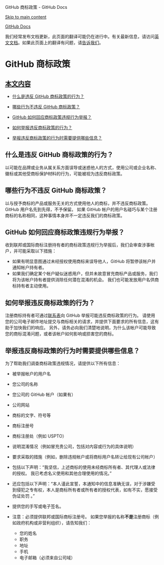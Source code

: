 GitHub 商标政策 - GitHub Docs

[Skip to main content](#main-content)

[](/cn)[GitHub Docs](/cn)

我们经常发布文档更新，此页面的翻译可能仍在进行中。有关最新信息，请访问[英文文档](/en)。如果此页面上的翻译有问题，请[告诉我们](https://github.com/contact?form[subject]=translation%20issue%20on%20docs.github.com&form[comments]=)。

GitHub 商标政策
==========

[本文内容](/site-policy/content-removal-policies/github-trademark-policy#in-this-article)
----------

* [什么是违反 GitHub 商标政策的行为？](#what-is-a-github-trademark-policy-violation)

* [哪些行为不违反 GitHub 商标政策？](#what-is-not-a-github-trademark-policy-violation)

* [GitHub 如何回应商标政策违规行为举报？](#how-does-github-respond-to-reported-trademark-policy-violations)

* [如何举报违反商标政策的行为？](#how-do-i-report-a-trademark-policy-violation)

* [举报违反商标政策的行为时需要提供哪些信息？](#what-information-is-required-when-reporting-trademark-policy-violations)

[](#what-is-a-github-trademark-policy-violation)什么是违反 GitHub 商标政策的行为？
----------

以可能在品牌或业务从属关系方面误导或迷惑他人的方式，使用公司或企业名称、徽标或其他受商标保护材料的行为，可能被视为违反商标政策。

[](#what-is-not-a-github-trademark-policy-violation)哪些行为不违反 GitHub 商标政策？
----------

以与授予商标的产品或服务无关的方式使用他人的商标，并不违反商标政策。 GitHub 用户名先到先得，不予保留。 如果 GitHub 帐户的用户名碰巧与某个注册商标的名称相同，这种事情本身并不一定违反我们的商标政策。

[](#how-does-github-respond-to-reported-trademark-policy-violations)GitHub 如何回应商标政策违规行为举报？
----------

收到联邦或国际商标注册持有者的商标政策违规行为举报后，我们会审查涉事帐户，并可能采取以下措施：

* 如果有明显意图通过未经授权使用商标来误导他人，GitHub 将暂停该帐户并通知帐户持有者。
* 如果我们确定某个帐户疑似迷惑用户，但并未故意冒充商标产品或服务，我们将为该帐户持有者提供消除任何潜在混淆的机会。 我们也可能发放用户名供商标持有者主动使用。

[](#how-do-i-report-a-trademark-policy-violation)如何举报违反商标政策的行为？
----------

注册商标持有者可通过[联系表](https://support.github.com/contact?tags=docs-trademark)向 GitHub 举报可能违反商标政策的行为。 请使用您的公司电子邮件地址提交与商标相关的请求，并提供下面要求的所有信息，这有助于加快我们的响应。 另外，请务必向我们清楚地说明，为什么该帐户可能导致您的商标混淆问题，或者该帐户如何影响或损害您的商标。

[](#what-information-is-required-when-reporting-trademark-policy-violations)举报违反商标政策的行为时需要提供哪些信息？
----------

为了帮助我们调查商标政策违规情况，请提供以下所有信息：

* 被举报帐户的用户名

* 您公司的名称

* 您公司的 GitHub 帐户（如果有）

* 公司网站

* 商标的文字、符号等

* 商标注册号

* 商标注册处（例如 USPTO）

* 说明混淆情况（例如冒充贵公司，包括对内容或行为的具体说明）

* 要求采取的措施（例如，删除违规帐户或将商标用户名转让给现有公司帐户）

* 包括以下声明：“我坚信，上述商标的使用未经商标所有者、其代理人或法律的授权。 我已考虑名义使用和其他合理使用的情况。”

* 还应包括以下声明：“本人谨此宣誓，本通知中的信息准确无误，对于涉嫌受到侵犯之专有权，本人是商标所有者或所有者的授权代表，如有不实，愿接受伪证处罚 。”

* 提供您的手写或电子签名。

* 注意：必须提供联邦或国际商标注册号。 如果您举报的名称**不是**注册商标（例如政府机构或非营利组织），请告知我们：

  * 您的姓名
  * 职务
  * 地址
  * 手机
  * 电子邮箱（必须来自公司域）

